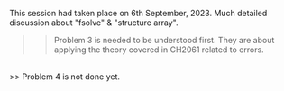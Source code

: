 This session had taken place on 6th September, 2023. Much detailed discussion about "fsolve" & "structure array".
<br/>
>> Problem 3 is needed to be understood first. They are about applying the theory covered in CH2061 related to errors.
<br/>
>> Problem 4 is not done yet.
